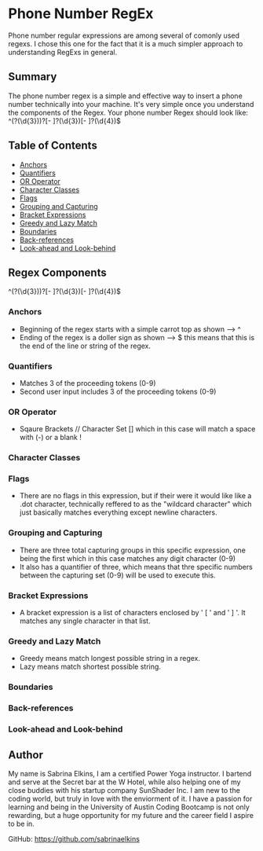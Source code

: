 # Phone Number RegEx

Phone number regular expressions are among several of comonly used regexs. I chose this one for the fact that it is a much simpler approach to understanding RegExs in general.

## Summary

The phone number regex is a simple and effective way to insert a phone number technically into your machine. It's very simple once you understand the components of the Regex. Your phone number Regex should look like: ^\(?(\d{3})\)?[- ]?(\d{3})[- ]?(\d{4})$

## Table of Contents

- [Anchors](#anchors)
- [Quantifiers](#quantifiers)
- [OR Operator](#or-operator)
- [Character Classes](#character-classes)
- [Flags](#flags)
- [Grouping and Capturing](#grouping-and-capturing)
- [Bracket Expressions](#bracket-expressions)
- [Greedy and Lazy Match](#greedy-and-lazy-match)
- [Boundaries](#boundaries)
- [Back-references](#back-references)
- [Look-ahead and Look-behind](#look-ahead-and-look-behind)

## Regex Components
^\(?(\d{3})\)?[- ]?(\d{3})[- ]?(\d{4})$

### Anchors
- Beginning of the regex starts with a simple carrot top as shown --> ^
- Ending of the regex is a doller sign as shown --> $ this means that this is the end of the line or string of the regex. 

### Quantifiers
- Matches 3 of the proceeding tokens (0-9)
- Second user input includes 3 of the proceeding tokens (0-9)

### OR Operator
- Sqaure Brackets // Character Set [] which in this case will match a space with (-) or a blank !

### Character Classes

### Flags
- There are no flags in this expression, but if their were it would like like a .dot character, technically reffered to as the "wildcard character" which just basically matches everything except newline characters.

### Grouping and Capturing
- There are three total capturing groups in this specific expression, one being the first which in this case matches any digit character (0-9)
- It also has a quantifier of three, which means that thre specific numbers between the capturing set (0-9) will be used to execute this.

### Bracket Expressions
- A bracket expression is a list of characters enclosed by ' [ ' and ' ] '. It matches any single character in that list.

### Greedy and Lazy Match
- Greedy means match longest possible string in a regex.
- Lazy means match shortest possible string. 

### Boundaries

### Back-references

### Look-ahead and Look-behind

## Author

My name is Sabrina Elkins, I am a certified Power Yoga instructor. I bartend and serve at the Secret bar at the W Hotel, while also helping one of my close buddies with his startup company SunShader Inc. I am new to the coding world, but truly in love with the enviorment of it. I have a passion for learning and being in the University of Austin Coding Bootcamp is not only rewarding, but a huge opportunity for my future and the career field I aspire to be in.

GitHub: https://github.com/sabrinaelkins
